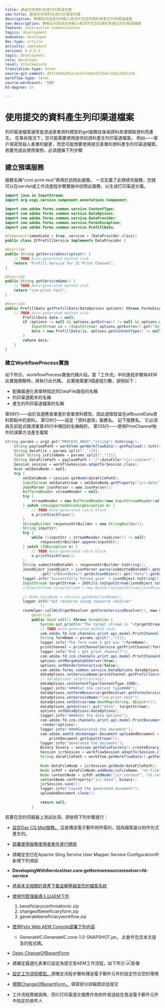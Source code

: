 ```yaml
---
title: 通過合併資料生成打印渠道文檔
seo-title: 通過合併資料生成打印渠道文檔
description: 瞭解如何透過合併輸入串流中包含的資料來產生列印頻道檔案
seo-description: 瞭解如何透過合併輸入串流中包含的資料來產生列印頻道檔案
feature: Interactive Communication
topics: development
audience: developer
doc-type: article
activity: implement
version: 6.4,6.5
topic: Development
role: Developer
level: Intermediate
translation-type: tm+mt
source-git-commit: d9714b9a291ec3ee5f3dba9723de72bb120d2149
workflow-type: tm+mt
source-wordcount: '506'
ht-degree: 1%

---
```


# 使用提交的資料產生列印渠道檔案

列印渠道檔案通常是透過表單資料模型的get服務從後端資料來源擷取資料而產生。 在某些情況下，您可能需要使用提供的資料產生列印渠道檔案。 例如——客戶填寫受益人表單的變更，而您可能想要使用提交表單的資料產生列印渠道檔案。 若要完成此使用案例，必須遵循下列步驟

## 建立預填服務

服務名稱&quot;ccm-print-test&quot;將用於訪問此服務。 一旦定義了此預填充服務，您就可以在servlet或工作流進程步驟實施中訪問此服務，以生成打印渠道文檔。

```java
import java.io.InputStream;
import org.osgi.service.component.annotations.Component;

import com.adobe.forms.common.service.ContentType;
import com.adobe.forms.common.service.DataOptions;
import com.adobe.forms.common.service.DataProvider;
import com.adobe.forms.common.service.FormsException;
import com.adobe.forms.common.service.PrefillData;

@Component(immediate = true, service = {DataProvider.class})
public class ICPrefillService implements DataProvider {

@Override
public String getServiceDescription() {
    // TODO Auto-generated method stub
    return "Prefill Service for IC Print Channel";
}

@Override
public String getServiceName() {
    // TODO Auto-generated method stub
    return "ccm-print-test";
}

@Override
public PrefillData getPrefillData(DataOptions options) throws FormsException {
    // TODO Auto-generated method stub
        PrefillData data = null;
        if (options != null && options.getExtras() != null && options.getExtras().get("data") != null) {
            InputStream is = (InputStream) options.getExtras().get("data");
            data = new PrefillData(is, options.getContentType() != null ? options.getContentType() : ContentType.JSON);
        }
        return data;
    }
}
```

### 建立WorkflowProcess實施

如下所示，workflowProcess實施代碼片段。當「工作流」中的進程步驟與AEM此實施關聯時，將執行此代碼。 此實施需要3個進程引數，說明如下：

* 配置最適化表單時指定的DataFile路徑的名稱
* 列印渠道範本的名稱
* 產生的列印渠道檔案的名稱

第98行——由於自適應表單基於表單資料模型，因此提取駐留在afBoundData資料節點中的資料。
第128行——設定「資料選項」服務名。 記下服務名。 它必須與先前程式碼清單第45行中傳回的名稱相符。
第135行——使用PrintChannel物件的演算方法產生檔案


```java
String params = arg2.get("PROCESS_ARGS","string").toString();
    String payloadPath = workItem.getWorkflowData().getPayload().toString();
    String dataFile = params.split(",")[0];
    final String icFileName = params.split(",")[1];
    String dataFilePath = payloadPath + "/"+dataFile+"/jcr:content";
    Session session = workflowSession.adaptTo(Session.class);
    Node xmlDataNode = null;
    try {
        xmlDataNode = session.getNode(dataFilePath);
        InputStream xmlDataStream = xmlDataNode.getProperty("jcr:data").getBinary().getStream();
        JsonParser jsonParser = new JsonParser();
        BufferedReader streamReader = null;
        try {
            streamReader = new BufferedReader(new InputStreamReader(xmlDataStream, "UTF-8"));
        } catch (UnsupportedEncodingException e) {
            // TODO Auto-generated catch block
            e.printStackTrace();
        }
        StringBuilder responseStrBuilder = new StringBuilder();
        String inputStr;
        try {
            while ((inputStr = streamReader.readLine()) != null)
                responseStrBuilder.append(inputStr);
        } catch (IOException e) {
            // TODO Auto-generated catch block
            e.printStackTrace();
        }
        String submittedDataXml = responseStrBuilder.toString();
        JsonObject jsonObject = jsonParser.parse(submittedDataXml).getAsJsonObject().get("afData").getAsJsonObject()
                .get("afBoundData").getAsJsonObject().get("data").getAsJsonObject();
        logger.info("Successfully Parsed gson" + jsonObject.toString());
        InputStream targetStream = IOUtils.toInputStream(jsonObject.toString());
        //InputStream targetStream = new ByteArrayInputStream(jsonObject.toString().getBytes());
        
        // Node dataNode = session.getNode(formName);
        logger.info("Got resource using resource resolver"
                );
        resHelper.callWith(getResolver.getFormsServiceResolver(), new Callable<Void>() {
            @Override
            public Void call() throws Exception {
                System.out.println("The target stream is "+targetStream.available());
                // TODO Auto-generated method stub
                com.adobe.fd.ccm.channels.print.api.model.PrintChannel printChannel = null;
                String formName = params.split(",")[2];
                logger.info("The form name I got was "+formName);
                printChannel = printChannelService.getPrintChannel(formName);
                logger.info("Did i get print channel?");
                com.adobe.fd.ccm.channels.print.api.model.PrintChannelRenderOptions options = new com.adobe.fd.ccm.channels.print.api.model.PrintChannelRenderOptions();
                options.setMergeDataOnServer(true);
                options.setRenderInteractive(false);
                com.adobe.forms.common.service.DataOptions dataOptions = new com.adobe.forms.common.service.DataOptions();
                dataOptions.setServiceName(printChannel.getPrefillService());
                // dataOptions.setExtras(map);
                dataOptions.setContentType(ContentType.JSON);
                logger.info("####Set the content type####");
                dataOptions.setFormResource(getResolver.getFormsServiceResolver().getResource(formName));
                dataOptions.setServiceName("ccm-print-test");
                dataOptions.setExtras(new HashMap<String, Object>());
                dataOptions.getExtras().put("data", targetStream);
                options.setDataOptions(dataOptions);
                logger.info("####Set the data options");
                com.adobe.fd.ccm.channels.print.api.model.PrintDocument printDocument = printChannel
                .render(options);
                logger.info("####Generated the document");
                com.adobe.aemfd.docmanager.Document uploadedDocument = new com.adobe.aemfd.docmanager.Document(
                    printDocument.getInputStream());
                logger.info("Generated the document");
                Binary binary = session.getValueFactory().createBinary(printDocument.getInputStream());
                Session jcrSession = workflowSession.adaptTo(Session.class);
                String dataFilePath = workItem.getWorkflowData().getPayload().toString();
                
                Node dataFileNode = jcrSession.getNode(dataFilePath);
                Node icPdf = dataFileNode.addNode(icFileName, "nt:file");
                Node contentNode = icPdf.addNode("jcr:content", "nt:resource");
                contentNode.setProperty("jcr:data", binary);
                jcrSession.save();
                logger.info("Copied the generated document");
                uploadedDocument.close();
                
                return null;
            }
```

若要在您的伺服器上測試此項，請依照下列步驟進行：

* [設定Day CQ Mail服務。](https://helpx.adobe.com/experience-manager/6-5/communities/using/email.html) 這是傳送電子郵件時所需的，因為檔案是以附件形式產生的。
* [部署使用服務使用者套件進行開發](/help/forms/assets/common-osgi-bundles/DevelopingWithServiceUser.jar)
* 請確定您已在Apache Sling Service User Mapper Service Configuration中新增下列項目
* **DevelopingWithServiceUser.core:getformsresourceresolver=fd-service**
* [將與本文相關的資產下載並解壓縮至您的檔案系統](assets/prefillservice.zip)
* [使用包管理器導入以AEM下包](http://localhost:4502/crx/packmgr/index.jsp)
   1. beneficiaryconfirmationic.zip
   2. changeofbeneficiaryform.zip
   3. generatebeneficiaryworkflow.zip
* [使用Felix Web AEM Console部署下列內容](http://localhost:4502/system/console/bundles)

   * GenerateIC.GenerateIC.core-1.0-SNAPSHOT.jar。 此套件包含本文提及的程式碼。

* [Open ChangeOfBenertForm](http://localhost:4502/content/dam/formsanddocuments/changebeneficiary/jcr:content?wcmmode=disabled)
* 請確定最適化表單已設定為提交至AEM工作流程，如下所示
   ![影像](assets/generateic.PNG)
* [設定工作流程模型。](http://localhost:4502/editor.html/conf/global/settings/workflow/models/ChangesToBeneficiary.html)請確定流程步驟和傳送電子郵件元件的設定符合您的環境
* [預覽ChangeOfBenertForm。](http://localhost:4502/content/dam/formsanddocuments/changebeneficiary/jcr:content?wcmmode=disabled) 填寫部分詳細資訊並提交
* 工作流程應被調用，而IC打印渠道文檔應作為附件發送給在發送電子郵件元件中指定的收件人
